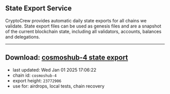 ## State Export Service
CryptoCrew provides automatic daily state exports for all chains we validate. State export files can be used as genesis files and are a snapshot of the current blockchain state, including all validators, accounts, balances and delegations.

---
**Download: [cosmoshub-4 state export](https://dl-eu2.ccvalidators.com/SERVICE/cosmoshub/cosmoshub-4_export_23772906.json)**
---

- last updated: Wed Jan 01 2025 17:06:22
- chain id: `cosmoshub-4`
- export height: `23772906`
- use for: airdrops, local tests, chain recovery
